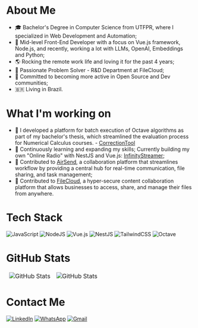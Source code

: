 # About Me
- 🎓 Bachelor's Degree in Computer Science from UTFPR, where I specialized in Web Development and Automation;
- 💼 Mid-level Front-End Developer with a focus on Vue.js framework, Node.js, and recently, working a lot with LLMs, OpenAI, Embeddings and Python;
- 🌎 Rocking the remote work life and loving it for the past 4 years;
- 🧪 Passionate Problem Solver - R&D Department at FileCloud;
- 💬 Committed to becoming more active in Open Source and Dev communities;
- 🇧🇷 Living in Brazil.

# What I'm working on

- 🔢 I developed a platform for batch execution of Octave algorithms as part of my bachelor's thesis, which streamlined the evaluation process for Numerical Calculus courses. - [CorrectionTool](https://github.com/joaoaugustogrobe/CorrectionTool2.0)
- 📡 Continuously learning and expanding my skills; Currently building my own "Online Radio" with NestJS and Vue.js: [InfinityStreamer](https://github.com/joaoaugustogrobe/infinitystreamer);
- 💬 Contributed to [AirSend](https://github.com/airsend-io), a collaboration platform that streamlines workflow by providing a central hub for real-time communication, file sharing, and task management;
- 📁 Contributed to [FileCloud](https://www.filecloud.com/), a hyper-secure content collaboration platform that allows businesses to access, share, and manage their files from anywhere.


# Tech Stack
![JavaScript](https://img.shields.io/badge/javascript-%23323330.svg?style=for-the-badge&logo=javascript&logoColor=%23F7DF1E) ![NodeJS](https://img.shields.io/badge/node.js-6DA55F?style=for-the-badge&logo=node.js&logoColor=white) ![Vue.js](https://img.shields.io/badge/vuejs-%2335495e.svg?style=for-the-badge&logo=vuedotjs&logoColor=%234FC08D) ![NestJS](https://img.shields.io/badge/nestjs-%23E0234E.svg?style=for-the-badge&logo=nestjs&logoColor=white) ![TailwindCSS](https://img.shields.io/badge/tailwindcss-%2338B2AC.svg?style=for-the-badge&logo=tailwind-css&logoColor=white) ![Octave](https://img.shields.io/badge/OCTAVE-darkblue?style=for-the-badge&logo=octave&logoColor=fcd683)

# GitHub Stats
<table align="center" border="0" cellpadding="0" cellspacing="0">
  <thead>
    <tr>
      <td>
        <img
          src="https://github-readme-stats.vercel.app/api?username=joaoaugustogrobe&show_icons=true&locale=en&theme=tokyonight&count_private=true"
          alt="GitHub Stats"
        />
      </td>
      <td>
        <img
          src="https://streak-stats.demolab.com/?user=joaoaugustogrobe&theme=tokyonight"
          alt="GitHub Stats"
        />
      </td>
    </tr>
  </thead>
</table>

# Contact Me
[![LinkedIn](https://img.shields.io/badge/linkedin-%230077B5.svg?style=for-the-badge&logo=linkedin&logoColor=white)](https://www.linkedin.com/feed/) [![WhatsApp](https://img.shields.io/badge/WhatsApp-25D366?style=for-the-badge&logo=whatsapp&logoColor=white)](https://wa.me/+5542991640827) [![Gmail](https://img.shields.io/badge/Gmail-D14836?style=for-the-badge&logo=gmail&logoColor=white)](mailto:contato@joaocastilho.com.br)
